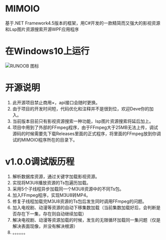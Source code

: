 # MIMOIO
基于.NET Framework4.5版本的框架，用C#开发的一款精简而又强大的影视资源和Lsp图片资源搜索开源WPF应用程序

# 在Windows10上运行
![RUNOOB 图标](http://static.runoob.com/images/runoob-logo.png "RUNOOB")

# 开源说明
1. 此开源项目禁止商用×，api接口会随时更换。<br>
2. 由于项目的开发时间短，代码优化和注释并不是很到位，欢迎Deve你的加入。<br>
3. 当前版本目前只有影视资源搜索一种功能，lsp图片资源搜索将延后加上。<br>
4. 项目中用到了外部的FFmpeg程序，由于FFmpeg大于25MB无法上传，调试源码的时候需要先下载Releases里面的正式程序，将里面的FFmpeg放到你调试的MIMOIO程序所在的目录下。

# v1.0.0调试版历程
1. 解析数据库资源，通过关键字加载影视资源。<br>
2. 实现将M3U8播放资源的Ts包遍历加载。<br>
3. 采用5个子线程异步加载同一个M3U8资源中的不同Ts包。<br>
4. 加入FFmpeg程序，实现M3U8转MP4。<br>
5. 修复子线程加载完M3U8资源的Ts包后发生同时调用FFmpeg的问题。<br>
6. 加入电视剧、动漫等资源的自动下移集数加载（当前集数加载好后，会判断是否存在下一集，存在则自动继续加载）<br>
7. 解决电视剧、动漫等资源加载的时候，发生的无限循环加载同一集问题（仅是解决表面现像，并没有解决根源）<br>
8. 。。。。。。
